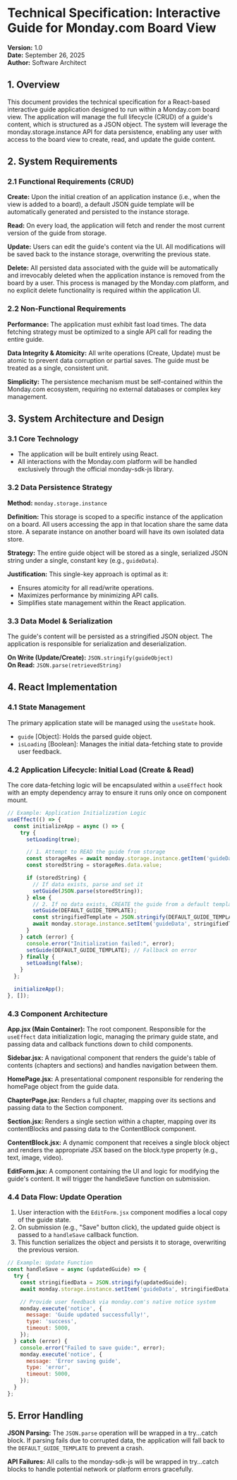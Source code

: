 # Technical Specification: Interactive Guide for Monday.com Board View

**Version:** 1.0  
**Date:** September 26, 2025  
**Author:** Software Architect

## 1. Overview

This document provides the technical specification for a React-based interactive guide application designed to run within a Monday.com board view. The application will manage the full lifecycle (CRUD) of a guide's content, which is structured as a JSON object. The system will leverage the monday.storage.instance API for data persistence, enabling any user with access to the board view to create, read, and update the guide content.

## 2. System Requirements

### 2.1 Functional Requirements (CRUD)

**Create:** Upon the initial creation of an application instance (i.e., when the view is added to a board), a default JSON guide template will be automatically generated and persisted to the instance storage.

**Read:** On every load, the application will fetch and render the most current version of the guide from storage.

**Update:** Users can edit the guide's content via the UI. All modifications will be saved back to the instance storage, overwriting the previous state.

**Delete:** All persisted data associated with the guide will be automatically and irrevocably deleted when the application instance is removed from the board by a user. This process is managed by the Monday.com platform, and no explicit delete functionality is required within the application UI.

### 2.2 Non-Functional Requirements

**Performance:** The application must exhibit fast load times. The data fetching strategy must be optimized to a single API call for reading the entire guide.

**Data Integrity & Atomicity:** All write operations (Create, Update) must be atomic to prevent data corruption or partial saves. The guide must be treated as a single, consistent unit.

**Simplicity:** The persistence mechanism must be self-contained within the Monday.com ecosystem, requiring no external databases or complex key management.

## 3. System Architecture and Design

### 3.1 Core Technology

- The application will be built entirely using React.
- All interactions with the Monday.com platform will be handled exclusively through the official monday-sdk-js library.

### 3.2 Data Persistence Strategy

**Method:** `monday.storage.instance`

**Definition:** This storage is scoped to a specific instance of the application on a board. All users accessing the app in that location share the same data store. A separate instance on another board will have its own isolated data store.

**Strategy:** The entire guide object will be stored as a single, serialized JSON string under a single, constant key (e.g., `guideData`).

**Justification:** This single-key approach is optimal as it:
- Ensures atomicity for all read/write operations.
- Maximizes performance by minimizing API calls.
- Simplifies state management within the React application.

### 3.3 Data Model & Serialization

The guide's content will be persisted as a stringified JSON object. The application is responsible for serialization and deserialization.

**On Write (Update/Create):** `JSON.stringify(guideObject)`  
**On Read:** `JSON.parse(retrievedString)`

## 4. React Implementation

### 4.1 State Management

The primary application state will be managed using the `useState` hook.

- `guide` [Object]: Holds the parsed guide object.
- `isLoading` [Boolean]: Manages the initial data-fetching state to provide user feedback.

### 4.2 Application Lifecycle: Initial Load (Create & Read)

The core data-fetching logic will be encapsulated within a `useEffect` hook with an empty dependency array to ensure it runs only once on component mount.

```javascript
// Example: Application Initialization Logic
useEffect(() => {
  const initializeApp = async () => {
    try {
      setLoading(true);

      // 1. Attempt to READ the guide from storage
      const storageRes = await monday.storage.instance.getItem('guideData');
      const storedString = storageRes.data.value;

      if (storedString) {
        // If data exists, parse and set it
        setGuide(JSON.parse(storedString));
      } else {
        // 2. If no data exists, CREATE the guide from a default template
        setGuide(DEFAULT_GUIDE_TEMPLATE);
        const stringifiedTemplate = JSON.stringify(DEFAULT_GUIDE_TEMPLATE);
        await monday.storage.instance.setItem('guideData', stringifiedTemplate);
      }
    } catch (error) {
      console.error("Initialization failed:", error);
      setGuide(DEFAULT_GUIDE_TEMPLATE); // Fallback on error
    } finally {
      setLoading(false);
    }
  };

  initializeApp();
}, []);
```

### 4.3 Component Architecture

**App.jsx (Main Container):** The root component. Responsible for the `useEffect` data initialization logic, managing the primary guide state, and passing data and callback functions down to child components.

**Sidebar.jsx:** A navigational component that renders the guide's table of contents (chapters and sections) and handles navigation between them.

**HomePage.jsx:** A presentational component responsible for rendering the homePage object from the guide data.

**ChapterPage.jsx:** Renders a full chapter, mapping over its sections and passing data to the Section component.

**Section.jsx:** Renders a single section within a chapter, mapping over its contentBlocks and passing data to the ContentBlock component.

**ContentBlock.jsx:** A dynamic component that receives a single block object and renders the appropriate JSX based on the block.type property (e.g., text, image, video).

**EditForm.jsx:** A component containing the UI and logic for modifying the guide's content. It will trigger the handleSave function on submission.

### 4.4 Data Flow: Update Operation

1. User interaction with the `EditForm.jsx` component modifies a local copy of the guide state.
2. On submission (e.g., "Save" button click), the updated guide object is passed to a `handleSave` callback function.
3. This function serializes the object and persists it to storage, overwriting the previous version.

```javascript
// Example: Update Function
const handleSave = async (updatedGuide) => {
  try {
    const stringifiedData = JSON.stringify(updatedGuide);
    await monday.storage.instance.setItem('guideData', stringifiedData);

    // Provide user feedback via monday.com's native notice system
    monday.execute('notice', {
      message: 'Guide updated successfully!',
      type: 'success',
      timeout: 5000,
    });
  } catch (error) {
    console.error("Failed to save guide:", error);
    monday.execute('notice', {
      message: 'Error saving guide',
      type: 'error',
      timeout: 5000,
    });
  }
};
```

## 5. Error Handling

**JSON Parsing:** The `JSON.parse` operation will be wrapped in a try...catch block. If parsing fails due to corrupted data, the application will fall back to the `DEFAULT_GUIDE_TEMPLATE` to prevent a crash.

**API Failures:** All calls to the monday-sdk-js will be wrapped in try...catch blocks to handle potential network or platform errors gracefully.